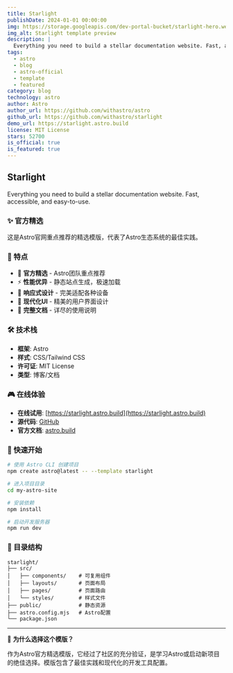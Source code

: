 ```yaml
---
title: Starlight
publishDate: 2024-01-01 00:00:00
img: https://storage.googleapis.com/dev-portal-bucket/starlight-hero.webp
img_alt: Starlight template preview
description: |
  Everything you need to build a stellar documentation website. Fast, accessible, and easy-to-use.
tags:
  - astro
  - blog
  - astro-official
  - template
  - featured
category: blog
technology: astro
author: Astro
author_url: https://github.com/withastro/astro
github_url: https://github.com/withastro/starlight
demo_url: https://starlight.astro.build
license: MIT License
stars: 52700
is_official: true
is_featured: true
---
```


## Starlight

Everything you need to build a stellar documentation website. Fast, accessible, and easy-to-use.

### ✨ 官方精选

这是Astro官网重点推荐的精选模版，代表了Astro生态系统的最佳实践。

### 🚀 特点

- 🌟 **官方精选** - Astro团队重点推荐
- ⚡ **性能优异** - 静态站点生成，极速加载
- 📱 **响应式设计** - 完美适配各种设备
- 🎨 **现代化UI** - 精美的用户界面设计
- 📖 **完整文档** - 详尽的使用说明

### 🛠️ 技术栈

- **框架**: Astro
- **样式**: CSS/Tailwind CSS
- **许可证**: MIT License
- **类型**: 博客/文档

### 🎮 在线体验

- **在线试用**: [https://starlight.astro.build](https://starlight.astro.build)
- **源代码**: [GitHub](https://github.com/withastro/starlight)
- **官方文档**: [astro.build](https://astro.build)

### 🚀 快速开始

```bash
# 使用 Astro CLI 创建项目
npm create astro@latest -- --template starlight

# 进入项目目录
cd my-astro-site

# 安装依赖
npm install

# 启动开发服务器
npm run dev
```

### 📁 目录结构

```
starlight/
├── src/
│   ├── components/    # 可复用组件
│   ├── layouts/       # 页面布局
│   ├── pages/         # 页面路由
│   └── styles/        # 样式文件
├── public/            # 静态资源
├── astro.config.mjs   # Astro配置
└── package.json
```

---

🌟 **为什么选择这个模版？**

作为Astro官方精选模版，它经过了社区的充分验证，是学习Astro或启动新项目的绝佳选择。模版包含了最佳实践和现代化的开发工具配置。
